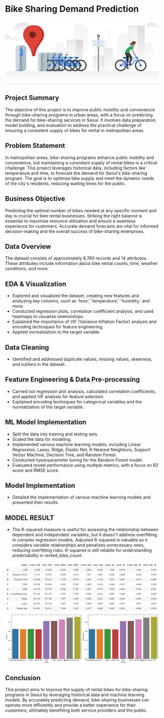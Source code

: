 # Bike Sharing Demand Prediction

![Poster.png](https://github.com/meabhaykr/Bike-Sharing-Demand-Prediction/blob/main/Image/Poster.jpg)

## Project Summary

The objective of this project is to improve public mobility and convenience through bike-sharing programs in urban areas, with a focus on predicting the demand for bike-sharing services in Seoul. It involves data preparation, model building, and evaluation to address the practical challenge of ensuring a consistent supply of bikes for rental in metropolitan areas.

## Problem Statement

In metropolitan areas, bike-sharing programs enhance public mobility and convenience, but maintaining a consistent supply of rental bikes is a critical challenge. This project leverages historical data, including factors like temperature and time, to forecast the demand for Seoul's bike-sharing program. The goal is to optimize bike supply and meet the dynamic needs of the city's residents, reducing waiting times for the public.

## Business Objective

Predicting the optimal number of bikes needed at any specific moment and day is crucial for bike rental businesses. Striking the right balance is essential to maximize resource utilization and ensure a seamless experience for customers. Accurate demand forecasts are vital for informed decision-making and the overall success of bike-sharing enterprises.

## Data Overview

The dataset consists of approximately 8,760 records and 14 attributes. These attributes include information about bike rental counts, time, weather conditions, and more.

## EDA & Visualization

- Explored and visualized the dataset, creating new features and analyzing key columns, such as 'hour,' 'temperature,' 'humidity,' and more.
- Conducted regression plots, correlation coefficient analysis, and used heatmaps to visualize relationships.
- Explained the importance of VIF (Variance Inflation Factor) analysis and encoding techniques for feature engineering.
- Applied normalization to the target variable.

## Data Cleaning

- Identified and addressed duplicate values, missing values, skewness, and outliers in the dataset.

## Feature Engineering & Data Pre-processing

- Carried out regression plot analysis, calculated correlation coefficients, and applied VIF analysis for feature selection.
- Explained encoding techniques for categorical variables and the normalization of the target variable.

## ML Model Implementation

- Split the data into training and testing sets.
- Scaled the data for modeling.
- Implemented various machine learning models, including Linear Regression, Lasso, Ridge, Elastic Net, K-Nearest Neighbors, Support Vector Machine, Decision Tree, and Random Forest.
- Conducted hyperparameter tuning for the Random Forest model.
- Evaluated model performance using multiple metrics, with a focus on R2 score and RMSE score.

## Model Implementation

- Detailed the implementation of various machine learning models and presented their results.

## MODEL RESULT
- The R-squared measure is useful for assessing the relationship between dependent and independent variables, but it doesn't address overfitting. In complex regression models, Adjusted R-squared is valuable as it considers variable relationships and penalizes unnecessary ones, reducing overfitting risks. R-squared is still reliable for understanding predictability in rented_bike_count.

![Results.png](https://github.com/meabhaykr/Bike-Sharing-Demand-Prediction/blob/main/Image/Results.png)
![Plotting graph.png](https://github.com/meabhaykr/Bike-Sharing-Demand-Prediction/blob/main/Image/Plotting%20graph.png)

## Conclusion

This project aims to improve the supply of rental bikes for bike-sharing programs in Seoul by leveraging historical data and machine learning models. By accurately predicting demand, bike-sharing businesses can operate more efficiently and provide a better experience for their customers, ultimately benefiting both service providers and the public.
